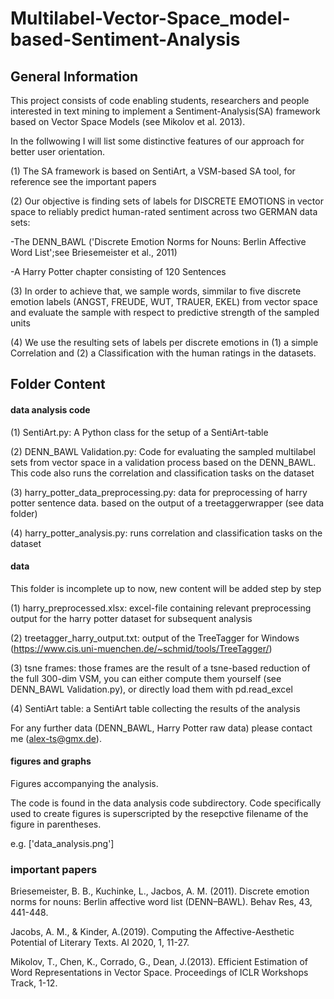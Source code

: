 # Multilabel-Vector-Space_model-based-Sentiment-Analysis

## General Information 

This project consists of code enabling students, researchers and people interested in text mining to implement a Sentiment-Analysis(SA) framework based on 
Vector Space Models (see Mikolov et al. 2013).

In the follwowing I will list some distinctive features of our approach for better user orientation.

(1) The SA framework is based on SentiArt, a VSM-based SA tool, for reference see the important papers

(2) Our objective is finding sets of labels for DISCRETE EMOTIONS in vector space to reliably predict human-rated sentiment across two GERMAN data sets:
      
   -The DENN_BAWL ('Discrete Emotion Norms for Nouns: Berlin Affective Word List';see Briesemeister et al., 2011)
   
   -A Harry Potter chapter consisting of 120 Sentences
      
(3) In order to achieve that, we sample words, simmilar to five discrete emotion labels (ANGST, FREUDE, WUT, TRAUER, EKEL) from vector space and evaluate the sample with respect to predictive strength of the sampled units

(4) We use the resulting sets of labels per discrete emotions in (1) a simple Correlation and (2) a Classification with the human ratings in the datasets.


## Folder Content

#### data analysis code

(1) SentiArt.py: A Python class for the setup of a SentiArt-table

(2) DENN_BAWL Validation.py: Code for evaluating the sampled multilabel sets from vector space in a validation process based on the DENN_BAWL. This code also runs the correlation and classification tasks on the dataset

(3) harry_potter_data_preprocessing.py: data for preprocessing of harry potter sentence data. based on the output of a treetaggerwrapper (see data folder)

(4) harry_potter_analysis.py: runs correlation and classification tasks on the dataset


#### data
This folder is incomplete up to now, new content will be added step by step

(1) harry_preprocessed.xlsx: excel-file containing relevant preprocessing output for the harry potter dataset for subsequent analysis

(2) treetagger_harry_output.txt: output of the TreeTagger for Windows (https://www.cis.uni-muenchen.de/~schmid/tools/TreeTagger/)

(3) tsne frames: those frames are the result of a tsne-based reduction of the full 300-dim VSM, you can either compute them yourself (see DENN_BAWL Validation.py), or   directly load them with pd.read_excel

(4) SentiArt table: a SentiArt table collecting the results of the analysis

For any further data  (DENN_BAWL, Harry Potter raw data) please contact me (alex-ts@gmx.de).

#### figures and graphs
Figures accompanying the analysis.

The code is found in the data analysis code subdirectory. Code specifically used to create figures is superscripted by the resepctive filename of the figure in parentheses. 

e.g. ['data_analysis.png']


### important papers
Briesemeister, B. B., Kuchinke, L., Jacbos, A. M. (2011). Discrete emotion norms for nouns: Berlin affective word list (DENN–BAWL). Behav Res, 43, 441-448.

Jacobs, A. M., & Kinder, A.(2019). Computing the Affective-Aesthetic Potential of Literary Texts. AI 2020, 1, 11-27.

Mikolov, T., Chen, K., Corrado, G., Dean, J.(2013). Efficient Estimation of Word Representations in Vector Space. Proceedings of ICLR Workshops Track, 1-12.



